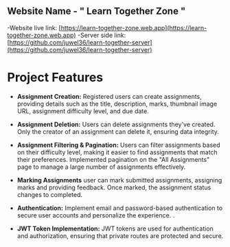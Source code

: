  ##  Website Name - " Learn Together Zone  "

-Website live link:  [https://learn-together-zone.web.app](https://learn-together-zone.web.app)
-Server side link:  [https://github.com/juwel36/learn-together-server](https://github.com/juwel36/learn-together-server)





#  Project Features  
- **Assignment Creation:**
 Registered users can create assignments, providing details such as the title, description, marks, thumbnail image URL, assignment difficulty level, and due date.

- **Assignment Deletion:**
Users can delete assignments they've created. Only the creator of an assignment can delete it, ensuring data integrity.

- **Assignment Filtering & Pagination:**
Users can filter assignments based on their difficulty level, making it easier to find assignments that match their preferences.
Implemented pagination on the "All Assignments" page to manage a large number of assignments effectively.
- **Marking Assignments**
user can mark submitted assignments, assigning marks and providing feedback. Once marked, the assignment status changes to completed.

- **Authentication:**
Implement email and password-based authentication to secure user accounts and personalize the experience.
.
- **JWT Token Implementation:**
JWT tokens are used for authentication and authorization, ensuring that private routes are protected and secure.










